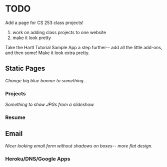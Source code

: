 # TODO

Add a page for CS 253 class projects!
1. work on adding class projects to one website
2. make it look pretty

Take the Hartl Tutorial Sample App a step further-- add all the little add-ons, and then some! Make it look extra pretty.





## Static Pages

*Change big blue banner to something...*


### Projects

*Something to show JPGs from a slideshow.*

### Resume



## Email


*Nicer looking email form without shadows on boxes-- more flat design.*


### Heroku/DNS/Google Apps
